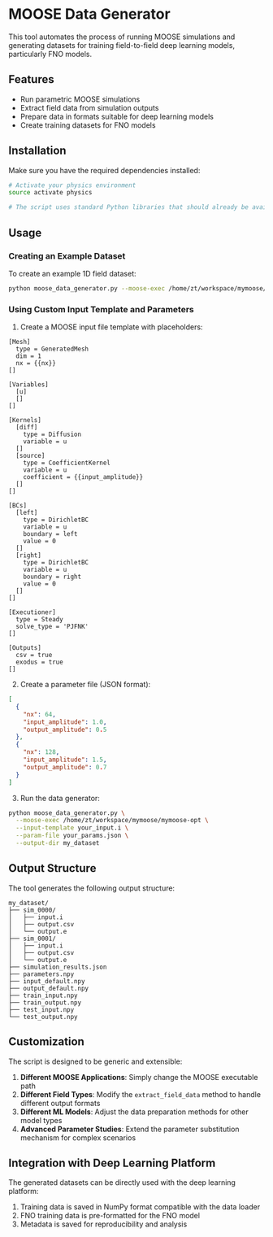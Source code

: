 # MOOSE Data Generator

This tool automates the process of running MOOSE simulations and generating datasets for training field-to-field deep learning models, particularly FNO models.

## Features

- Run parametric MOOSE simulations
- Extract field data from simulation outputs
- Prepare data in formats suitable for deep learning models
- Create training datasets for FNO models

## Installation

Make sure you have the required dependencies installed:

```bash
# Activate your physics environment
source activate physics

# The script uses standard Python libraries that should already be available
```

## Usage

### Creating an Example Dataset

To create an example 1D field dataset:

```bash
python moose_data_generator.py --moose-exec /home/zt/workspace/mymoose/mymoose-opt --create-example --output-dir example_dataset
```

### Using Custom Input Template and Parameters

1. Create a MOOSE input file template with placeholders:

```text
[Mesh]
  type = GeneratedMesh
  dim = 1
  nx = {{nx}}
[]

[Variables]
  [u]
  []
[]

[Kernels]
  [diff]
    type = Diffusion
    variable = u
  []
  [source]
    type = CoefficientKernel
    variable = u
    coefficient = {{input_amplitude}}
  []
[]

[BCs]
  [left]
    type = DirichletBC
    variable = u
    boundary = left
    value = 0
  []
  [right]
    type = DirichletBC
    variable = u
    boundary = right
    value = 0
  []
[]

[Executioner]
  type = Steady
  solve_type = 'PJFNK'
[]

[Outputs]
  csv = true
  exodus = true
[]
```

2. Create a parameter file (JSON format):

```json
[
  {
    "nx": 64,
    "input_amplitude": 1.0,
    "output_amplitude": 0.5
  },
  {
    "nx": 128,
    "input_amplitude": 1.5,
    "output_amplitude": 0.7
  }
]
```

3. Run the data generator:

```bash
python moose_data_generator.py \
  --moose-exec /home/zt/workspace/mymoose/mymoose-opt \
  --input-template your_input.i \
  --param-file your_params.json \
  --output-dir my_dataset
```

## Output Structure

The tool generates the following output structure:

```
my_dataset/
├── sim_0000/
│   ├── input.i
│   ├── output.csv
│   └── output.e
├── sim_0001/
│   ├── input.i
│   ├── output.csv
│   └── output.e
├── simulation_results.json
├── parameters.npy
├── input_default.npy
├── output_default.npy
├── train_input.npy
├── train_output.npy
├── test_input.npy
└── test_output.npy
```

## Customization

The script is designed to be generic and extensible:

1. **Different MOOSE Applications**: Simply change the MOOSE executable path
2. **Different Field Types**: Modify the `extract_field_data` method to handle different output formats
3. **Different ML Models**: Adjust the data preparation methods for other model types
4. **Advanced Parameter Studies**: Extend the parameter substitution mechanism for complex scenarios

## Integration with Deep Learning Platform

The generated datasets can be directly used with the deep learning platform:

1. Training data is saved in NumPy format compatible with the data loader
2. FNO training data is pre-formatted for the FNO model
3. Metadata is saved for reproducibility and analysis